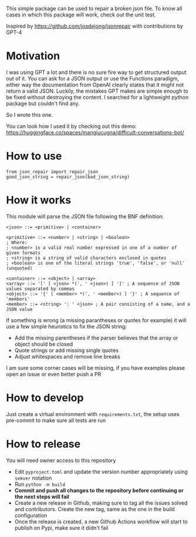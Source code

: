 This simple package can be used to repair a broken json file. To know all cases in which this package will work, check out the unit test.

Inspired by https://github.com/josdejong/jsonrepair with contributions by GPT-4

# Motivation
I was using GPT a lot and there is no sure fire way to get structured output out of it.
You can ask for a JSON output or use the Functions paradigm, either way the documentation from OpenAI clearly states that it might not return a valid JSON.
Luckily, the mistakes GPT makes are simple enough to be fixed without destroying the content.
I searched for a lightweight python package but couldn't find any.

So I wrote this one.

You can look how I used it by checking out this demo: https://huggingface.co/spaces/mangiucugna/difficult-conversations-bot/

# How to use
    from json_repair import repair_json
    good_json_string = repair_json(bad_json_string)

# How it works
This module will parse the JSON file following the BNF definition:

    <json> ::= <primitive> | <container>

    <primitive> ::= <number> | <string> | <boolean>
    ; Where:
    ; <number> is a valid real number expressed in one of a number of given formats
    ; <string> is a string of valid characters enclosed in quotes
    ; <boolean> is one of the literal strings 'true', 'false', or 'null' (unquoted)

    <container> ::= <object> | <array>
    <array> ::= '[' [ <json> *(', ' <json>) ] ']' ; A sequence of JSON values separated by commas
    <object> ::= '{' [ <member> *(', ' <member>) ] '}' ; A sequence of 'members'
    <member> ::= <string> ': ' <json> ; A pair consisting of a name, and a JSON value

If something is wrong (a missing parantheses or quotes for example) it will use a few simple heuristics to fix the JSON string:
- Add the missing parentheses if the parser believes that the array or object should be closed
- Quote strings or add missing single quotes
- Adjust whitespaces and remove line breaks

I am sure some corner cases will be missing, if you have examples please open an issue or even better push a PR

# How to develop
Just create a virtual environment with `requirements.txt`, the setup uses pre-commit to make sure all tests are run

# How to release
You will need owner access to this repository
- Edit `pyproject.toml` and update the version number appropriately using `semver` notation
- Run `python -m build`
- **Commit and push all changes to the repository before continuing or the next steps will fail**
- Create a new release in Github, making sure to tag all the issues solved and contributors. Create the new tag, same as the one in the build configuration
- Once the release is created, a new Github Actions workflow will start to publish on Pypi, make sure it didn't fail
